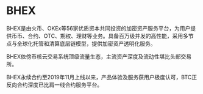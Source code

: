 # 

# BHEX

BHEX是由火币、OKEx等56家优质资本共同投资的加密资产服务平台，为用户提供币币、合约、OTC、期权、理财等业务。具备百万级并发的高性能，采用多节点与全球化托管和清算底层链模型，提供加密资产透明化服务。

BHEX依傍币核云交易系统顶级流量生态，主流资产深度及流动性堪比头部交易所。

BHEX永续合约至2019年11月上线以来，产品体验及服务获用户极度认可，BTC正反向合约深度已比肩一线合约服务平台。

